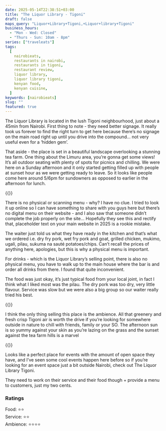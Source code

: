 ```yaml
---
date: 2025-05-14T22:38:51+03:00
title: "The Liquor Library - Tigoni"
draft: false
maps_query: "Liquor+Library+Tigoni,+Liquor+library+Tigoni"
business_hours:
  - "Mon - Wed: Closed"
  - "Thurs - Sun: 10am - 8pm"
series: ["traveleats"]
tags:
  [
    nairobieats,
    restaurants in nairobi,
    restaurants in tigoni,
    restaurant review,
    liquor library,
    liquor library tigoni,
    kenyan food,
    kenyan cuisine,
  ]
keywords: [nairobieats]
slug: ""
featured: true
---
```


The Liquor Library is located in the lush Tigoni neighbourhood, just about a 45min from Nairobi. First thing to note - they need better signage. It really took us forever to find the right turn to get here because there’s no signage on the main road right up until you drive into the compound… not very useful even for a ‘hidden gem’.

That aside - the place is set in a beautiful landscape overlooking a stunning tea farm. One thing about the Limuru area, you’re gonna get some views! It’s all outdoor seating with plenty of spots for picnics and chilling. We were here on a Sunday afternoon and it only started getting filled up with people at sunset hour as we were getting ready to leave. So it looks like people come here around 5/6pm for sundowners as opposed to earlier in the afternoon for lunch.

{{<image-gallery key="liquor-library" titles="liquor-library-01 liquor-library-04 liquor-library-07 liquor-library-14">}}

There is no physical or scanning menu - why? I have no clue. I tried to look it up online so I can have something to share with you guys here but there’s no digital menu on their website - and I also saw that someone didn’t complete the job properly on the site… Hopefully they see this and rectify that, placeholder text on your main website in 2025 is a rookie mistake.

The waiter just told us what they have ready in the kitchen and that’s what we ordered i.e. dry fry pork, wet fry pork and goat, grilled chicken, mukimo, ugali, pilau, sukuma na sauté potatoes/chips. Can’t recall the prices of anything here, apologies, but this is why a physical menu is important.

For drinks - which is the Liquor Library’s selling point, there is also no physical menu, you have to walk up to the main house where the bar is and order all drinks from there. I found that quite inconvenient.

The food was just okay, it’s just typical food from your local joint, in fact I think what I liked most was the pilau. The dry pork was too dry, very little flavour. Service was slow but we were also a big group so our waiter really tried his best.

{{<image-gallery key="liquor-library" titles="liquor-library-10 liquor-library-12">}}

I think the only thing selling this place is the ambience. All that greenery and fresh crisp Tigoni air is worth the drive if you’re looking for somewhere outside in nature to chill with friends, family or your SO. The afternoon sun is so yummy against your skin as you’re lazing on the grass and the sunset against the tea farm hills is a marvel

{{<image-gallery key="liquor-library" titles="liquor-library-02 liquor-library-03 liquor-library-05 liquor-library-08">}}

Looks like a perfect place for events with the amount of open space they have, and I’ve seen some cool events happen here before so if you’re looking for an event space just a bit outside Nairobi, check out The Liquor Library Tigoni.

They need to work on their service and their food though + provide a menu to customers, just my two cents.

### Ratings

Food: ⭐️⭐️<br>
Service: ⭐️️⭐️<br>
Ambience: ⭐⭐️⭐️⭐️<br>

